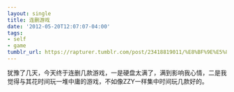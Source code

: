 ```yaml
---
layout: single
title: 连删游戏
date: '2012-05-20T12:07:07-04:00'
tags:
- self
- game
tumblr_url: https://rapturer.tumblr.com/post/23418819011/%E8%BF%9E%E5%88%A0%E6%B8%B8%E6%88%8F
---
```

犹豫了几天，今天终于连删几款游戏，一是硬盘太满了，满到影响我心情，二是我觉得与其花时间玩一堆中庸的游戏，不如像ZZY一样集中时间玩几款好的。

